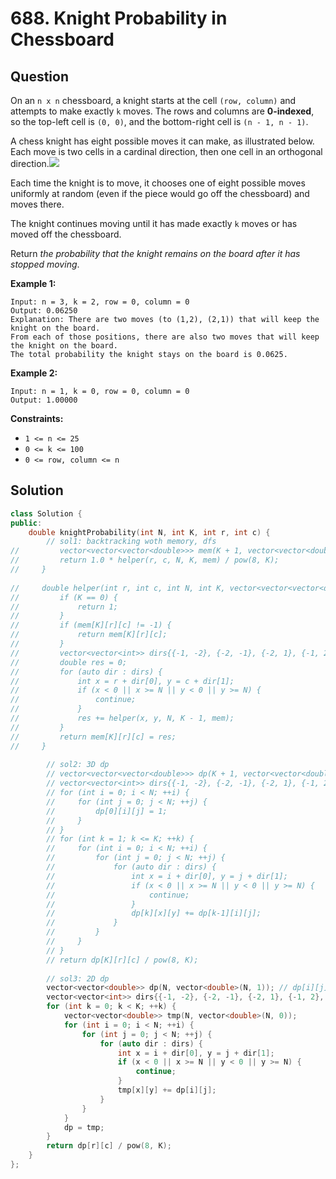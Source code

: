 # 688. Knight Probability in Chessboard

## Question

On an `n x n` chessboard, a knight starts at the cell `(row, column)` and attempts to make exactly `k` moves. The rows and columns are **0-indexed**, so the top-left cell is `(0, 0)`, and the bottom-right cell is `(n - 1, n - 1)`.

A chess knight has eight possible moves it can make, as illustrated below. Each move is two cells in a cardinal direction, then one cell in an orthogonal direction.![](https://assets.leetcode.com/uploads/2018/10/12/knight.png)

Each time the knight is to move, it chooses one of eight possible moves uniformly at random \(even if the piece would go off the chessboard\) and moves there.

The knight continues moving until it has made exactly `k` moves or has moved off the chessboard.

Return _the probability that the knight remains on the board after it has stopped moving_.

**Example 1:**

```text
Input: n = 3, k = 2, row = 0, column = 0
Output: 0.06250
Explanation: There are two moves (to (1,2), (2,1)) that will keep the knight on the board.
From each of those positions, there are also two moves that will keep the knight on the board.
The total probability the knight stays on the board is 0.0625.
```

**Example 2:**

```text
Input: n = 1, k = 0, row = 0, column = 0
Output: 1.00000
```

**Constraints:**

* `1 <= n <= 25`
* `0 <= k <= 100`
* `0 <= row, column <= n`

## Solution

```cpp
class Solution {
public:
    double knightProbability(int N, int K, int r, int c) {
        // sol1: backtracking woth memory, dfs
//         vector<vector<vector<double>>> mem(K + 1, vector<vector<double>>(N, vector<double>(N, -1))); // mem[k][i][j]: number of destinations from (i, j) with k steps
//         return 1.0 * helper(r, c, N, K, mem) / pow(8, K);
//     }
    
//     double helper(int r, int c, int N, int K, vector<vector<vector<double>>>& mem) {
//         if (K == 0) {
//             return 1;
//         }
//         if (mem[K][r][c] != -1) {
//             return mem[K][r][c];
//         }
//         vector<vector<int>> dirs{{-1, -2}, {-2, -1}, {-2, 1}, {-1, 2}, {1, 2}, {2, 1}, {2, -1}, {1, -2}};
//         double res = 0;
//         for (auto dir : dirs) {
//             int x = r + dir[0], y = c + dir[1];
//             if (x < 0 || x >= N || y < 0 || y >= N) {
//                 continue;
//             }
//             res += helper(x, y, N, K - 1, mem);
//         }
//         return mem[K][r][c] = res;
//     }
        
        // sol2: 3D dp
        // vector<vector<vector<double>>> dp(K + 1, vector<vector<double>>(N, vector<double>(N, 0))); // dp[k][i][j]: number of start points to reach (i, j) with k steps
        // vector<vector<int>> dirs{{-1, -2}, {-2, -1}, {-2, 1}, {-1, 2}, {1, 2}, {2, 1}, {2, -1}, {1, -2}};
        // for (int i = 0; i < N; ++i) {
        //     for (int j = 0; j < N; ++j) {
        //         dp[0][i][j] = 1;
        //     }
        // }
        // for (int k = 1; k <= K; ++k) {
        //     for (int i = 0; i < N; ++i) {
        //         for (int j = 0; j < N; ++j) {
        //             for (auto dir : dirs) {
        //                 int x = i + dir[0], y = j + dir[1];
        //                 if (x < 0 || x >= N || y < 0 || y >= N) {
        //                     continue;
        //                 }
        //                 dp[k][x][y] += dp[k-1][i][j];
        //             }
        //         }
        //     }
        // }
        // return dp[K][r][c] / pow(8, K);
        
        // sol3: 2D dp
        vector<vector<double>> dp(N, vector<double>(N, 1)); // dp[i][j]: number of start points to reach (i, j) (reuse for each step)
        vector<vector<int>> dirs{{-1, -2}, {-2, -1}, {-2, 1}, {-1, 2}, {1, 2}, {2, 1}, {2, -1}, {1, -2}};
        for (int k = 0; k < K; ++k) {
            vector<vector<double>> tmp(N, vector<double>(N, 0));
            for (int i = 0; i < N; ++i) {
                for (int j = 0; j < N; ++j) {
                    for (auto dir : dirs) {
                        int x = i + dir[0], y = j + dir[1];
                        if (x < 0 || x >= N || y < 0 || y >= N) {
                            continue;
                        }
                        tmp[x][y] += dp[i][j];
                    }
                }
            }
            dp = tmp;
        }
        return dp[r][c] / pow(8, K);
    }
};
```

